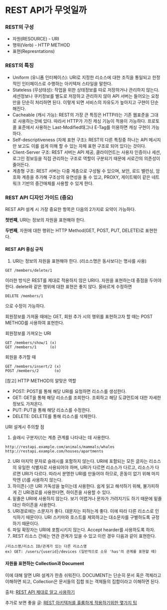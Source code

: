 # REST API가 무엇일까



### REST의 구성

- 자원(RESOURCE) - URI
- 행위(Verb) - HTTP METHOD
- 표현(Represntations)



### REST의 특징

- Uniform (유니폼 인터페이스): URI로 지정한 리소스에 대한 조직을 통일되고 한정적인 인터페이스로 수행하는 아키텍처 스타일을 말한다.
- Stateless (무상태성): 작업을 위한 상태정보를 따로 저장하거나 관리하지 않는다. 세션정보나 쿠키정보를 별도로 저장하고 관리하지 않아 API 서버는 들어오는 요청만을 단순히 처리하면 된다. 이렇게 되면 서비스의 자유도가 높아지고 구현이 단순해진다.
- Cacheable (캐시 가능): REST의 가장 큰 특징은 HTTP라는 기존 웹표준을 그대로 사용하는것에 있다. 따라서 HTTP가 가진 캐싱 기능이 적용이 가능하다. 프로토콜 표준에서 사용하는 Last-Modified태그나 E-Tag를 이용하면 캐싱 구현이 가능하다.
- Self-descriptiveness (자체 표현 구조): REST의 다른 특징중 하나는 API 메시지만 보고도 이를 쉽게 이해 할 수 있는 자체 표현 구조로 되어 있다는 것이다.
- Client-Server 구조: REST 서버는 API 제공, 클라이언트는 사용자 인증이나 세션, 로그인 정보등을 직접 관리하는 구조로 역할이 구분되기 때문에 서로간의 의존성이 줄어든다.
- 계층형 구조: REST 서버는 다중 계층으로 구성될 수 있으며, 보안, 로드 밸런싱, 암호화 계층을 추가해 구조상의 유연성을 둘 수 있고, PROXY, 게이트웨이 같은 네트워크 기반의 중간매체를 사용할 수 있게 한다.



### REST API 디자인 가이드 (중요)

REST API 설계 시 가장 중요한 항목은 다음의 2가지로 요약이 가능하다.

**첫번째**, URI는 정보의 자원을 표현해야 한다.

**두번째**, 자원에 대한 행위는 HTTP Method(GET, POST, PUT, DELETE)로 표현한다.



#### REST API 중심 규칙

1) URI는 정보의 자원을 표현해야 한다. (리소스명은 동사보다는 명사를 사용)

```
GET /members/delete/1
```

이러한 방식은 REST를 제대로 적용하지 않은 URI다. 자원을 표현하는데 중점을 두어야 한다. delete와 같은 행위에 대한 표현은 좋지 않다. 올바르게 수정하면

```
DELETE /members/1
```

으로 수정이 가능하다.

회원정보를 가져올 때에는 GET, 회원 추가 시의 행위를 표현하고자 할 때는 POST METHOD를 사용하여 표현한다.

회원정보를 가져오는 URI

```
GET /members/show/1 (x)
GET /members/1 		(o)
```

회원을 추가할 때

```
GET /members/insert/2 (x)
POST /members/2		  (o)
```



[참고] HTTP METHOD의 알맞은 역할

- POST: POST를 통해 해당 URI를 요청하면 리소스를 생성한다.
- GET: GET을 통해 해당 리소스를 조회한다. 조회하고 해당 도큐먼트에 대한 자세한 정보도 가져온다.
- PUT: PUT을 통해 해당 리소스를 수정한다.
- DELETE: DELETE를 통해 리소스를 삭제한다.



URI 설계시 주의할 점

1. 슬래시 구분자(/)는 계층 관계를 나타내는 데 사용한다.

```
http://restapi.example.com/animals/mammals/whales
http://restapi.example.com/houses/apartments
```

2. URI 마지막 문자로 슬래시를 포함하지 않는다. URI에 포함되는 모든 글자는 리소스의 유일한 식별자로 사용되어야 하며, URI가 다르면 리소스가 다르고, 리소스가 다르면 URI가 다르다. 따라서 분명한 URI를 만들어야 하므로, 혼동이 없기 위해 마지막엔 (/)를 사용하지 않는다.
3. 하이픈(-)은 URI 가독성을 높이는데 사용한다. 쉽게 읽고 해석하기 위해, 불가피하게 긴 URI경로를 사용한다면, 하이픈을 사용할 수 있다.
4. 밑줄은 URI에 사용하지 않는다. 보기 어렵거나 문자가 가려지기도 하기 때문에 밑줄대신 하이픈을 사용한다.
5. URI경로에는 소문자가 좋다. 대문자는 피하는게 좋다. 이에 따라 다른 리소스로 인식하기 때문이다. URI 스키마와 호스트를 제외하고는 대소문자를 구별하도록 규정하기 때문이다.
6. 파일 확장자는 URI에 포함시키지 않는다. Accept hearder를 사용하도록 하자.
7. REST 리소스 간에는 연관 관계가 있을 수 있고 이런 경우 다음과 같이 표현한다.

```
/리소스명/리소스 ID/관계가 있는 다른 리소스명
ex) GET: /users/{userid}/devices (일반적으로 소유 'has'의 관계를 표현할 때)
```



#### 자원을 표현하는 Collection과 Document

이에 대해 알면 URI 설계가 한층 쉬워진다. DOCUMENT는 단순히 문서 혹은 객체라고 이해하면 되고, Collection은 문서들의 집합 또는 객체들의 집합이라고 이해하면 된다.



출처: [REST API 제대로 알고 사용하기](https://meetup.toast.com/posts/92)

추가로 보면 좋을 글: [REST 아키텍처를 훌륭하게 적용하기위한 몇가지 팁](https://spoqa.github.io/2012/02/27/rest-introduction.html)